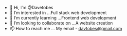- 👋 Hi, I’m @Davetobes
- 👀 I’m interested in ...Full stack web development
- 🌱 I’m currently learning ...Frontend web development
- 💞️ I’m looking to collaborate on ...A website creation
- 📫 How to reach me ... My email - davtobes@gmail.com

<!---
Davetobes/Davetobes is a ✨ special ✨ repository because its `README.md` (this file) appears on your GitHub profile.
You can click the Preview link to take a look at your changes.
--->
